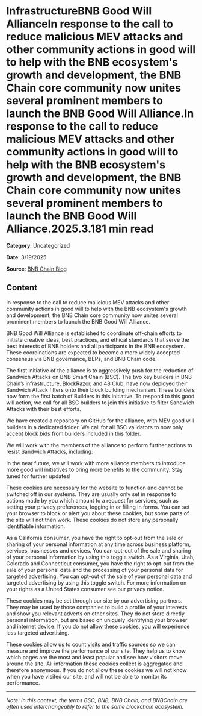 # InfrastructureBNB Good Will AllianceIn response to the call to reduce malicious MEV attacks and other community actions in good will to help with the BNB ecosystem's growth and development, the BNB Chain core community now unites several prominent members to launch the BNB Good Will Alliance.In response to the call to reduce malicious MEV attacks and other community actions in good will to help with the BNB ecosystem's growth and development, the BNB Chain core community now unites several prominent members to launch the BNB Good Will Alliance.2025.3.181 min read

**Category**: Uncategorized

**Date**: 3/19/2025

**Source**: [BNB Chain Blog](https://www.bnbchain.org/en/blog/bnb-good-will-alliance)

## Content

In response to the call to reduce malicious MEV attacks and other community actions in good will to help with the BNB ecosystem's growth and development, the BNB Chain core community now unites several prominent members to launch the BNB Good Will Alliance.

BNB Good Will Alliance is established to coordinate off-chain efforts to initiate creative ideas, best practices, and ethical standards that serve the best interests of BNB holders and all participants in the BNB ecosystem. These coordinations are expected to become a more widely accepted consensus via BNB governance, BEPs, and BNB Chain code.

The first initiative of the alliance is to aggressively push for the reduction of Sandwich Attacks on BNB Smart Chain (BSC). The two key builders in BNB Chain’s infrastructure, BlockRazor, and 48 Club, have now deployed their Sandwich Attack filters onto their block building mechanism. These builders now form the first batch of Builders in this initiative. To respond to this good will action, we call for all BSC builders to join this initiative to filter Sandwich Attacks with their best efforts.

We have created a repository on GitHub for the alliance, with MEV good will builders in a dedicated folder. We call for all BSC validators to now only accept block bids from builders included in this folder.

We will work with the members of the alliance to perform further actions to resist Sandwich Attacks, including:

In the near future, we will work with more alliance members to introduce more good will initiatives to bring more benefits to the community. Stay tuned for further updates!

These cookies are necessary for the website to function and cannot be switched off in our systems. They are usually only set in response to actions made by you which amount to a request for services, such as setting your privacy preferences, logging in or filling in forms. You can set your browser to block or alert you about these cookies, but some parts of the site will not then work. These cookies do not store any personally identifiable information.

As a California consumer, you have the right to opt-out from the sale or sharing of your personal information at any time across business platform, services, businesses and devices. You can opt-out of the sale and sharing of your personal information by using this toggle switch. As a Virginia, Utah, Colorado and Connecticut consumer, you have the right to opt-out from the sale of your personal data and the processing of your personal data for targeted advertising. You can opt-out of the sale of your personal data and targeted advertising by using this toggle switch. For more information on your rights as a United States consumer see our privacy notice.

These cookies may be set through our site by our advertising partners. They may be used by those companies to build a profile of your interests and show you relevant adverts on other sites. They do not store directly personal information, but are based on uniquely identifying your browser and internet device. If you do not allow these cookies, you will experience less targeted advertising.

These cookies allow us to count visits and traffic sources so we can measure and improve the performance of our site. They help us to know which pages are the most and least popular and see how visitors move around the site. All information these cookies collect is aggregated and therefore anonymous. If you do not allow these cookies we will not know when you have visited our site, and will not be able to monitor its performance.



---

*Note: In this context, the terms BSC, BNB, BNB Chain, and BNBChain are often used interchangeably to refer to the same blockchain ecosystem.*
